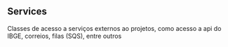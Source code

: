 ## Services

Classes de acesso a serviços externos ao projetos, como acesso a api do IBGE, correios, filas (SQS), entre outros